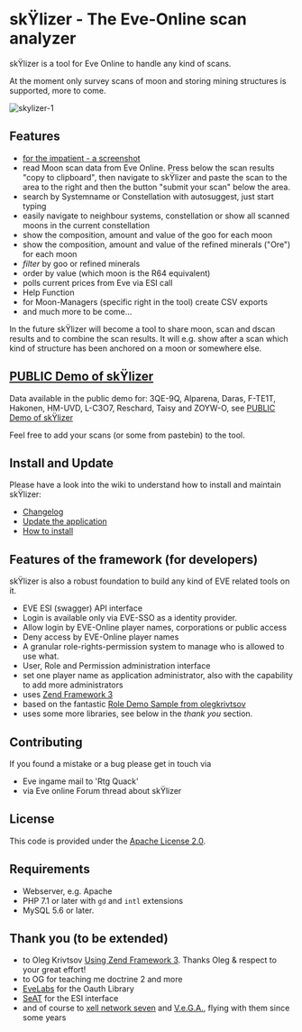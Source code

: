 # skŸlizer - The Eve-Online scan analyzer

skŸlizer is a tool for Eve Online to handle any kind of scans. 

At the moment only survey scans of moon and storing mining structures is supported, more to come.

![skylizer-1](wiki/img/skylizer_1.jpg)

## Features

* [for the impatient - a screenshot](https://raw.githubusercontent.com/chrRtg/eve-skylizer/master/public/img/skylizer_screenshot_1.jpg)
* read Moon scan data from Eve Online. Press below the scan results "copy to clipboard", then navigate to skŸlizer and paste the scan to the area to the right and then the button "submit your scan" below the area.
* search by Systemname or Constellation with autosuggest, just start typing
* easily navigate to neighbour systems, constellation or show all scanned moons in the current constellation
* show the composition, amount and value of the goo for each moon
* show the composition, amount and value of the refined minerals ("Ore") for each moon
* *filter* by goo or refined minerals
* order by value (which moon is the R64 equivalent)
* polls current prices from Eve via ESI call
* Help Function
* for Moon-Managers (specific right in the tool) create CSV exports
* and much more to be come...

In the future skŸlizer will become a tool to share moon, scan and dscan results and to combine the scan results. It will e.g. show after a scan which kind of structure has been anchored on a moon or somewhere else.

## [PUBLIC Demo of skŸlizer](https://skylizer.eve-tools.info)

Data available in the public demo for: 3QE-9Q, Alparena, Daras, F-TE1T, Hakonen, HM-UVD, L-C3O7, Reschard, Taisy and ZOYW-O, see [PUBLIC Demo of skŸlizer](https://skylizer.eve-tools.info)

Feel free to add your scans (or some from pastebin) to the tool. 

## Install and Update

Please have a look into the wiki to understand how to install and maintain skŸlizer:

* [Changelog](/wiki/Changelog)
* [Update the application](/wiki/Updates)
* [How to install](/wiki/Install)

## Features of the framework (for developers)

skŸlizer is also a robust foundation to build any kind of EVE related tools on it. 

- EVE ESI (swagger) API interface
- Login is available only via EVE-SSO as a identity provider. 
- Allow login by EVE-Online player names, corporations or public access
- Deny access by EVE-Online player names 
- A granular role-rights-permission system to manage who is allowed to use what.
- User, Role and Permission administration interface
- set one player name as application administrator, also with the capability to add more administrators
- uses [Zend Framework 3](https://github.com/zendframework/zendframework)
- based on the fantastic [Role Demo Sample from olegkrivtsov](https://github.com/olegkrivtsov/using-zf3-book-samples/tree/master/roledemo)
- uses some more libraries, see below in the *thank you* section.

## Contributing

If you found a mistake or a bug please get in touch via 
* Eve ingame mail to 'Rtg Quack'
* via Eve online Forum thread about skŸlizer

## License

This code is provided under the [Apache License 2.0](https://choosealicense.com/licenses/apache-2.0/). 

## Requirements

- Webserver, e.g. Apache
- PHP 7.1 or later with `gd` and `intl` extensions
- MySQL 5.6 or later.

## Thank you (to be extended)

* to Oleg Krivtsov [Using Zend Framework 3](https://github.com/olegkrivtsov/using-zend-framework-3-book). Thanks Oleg & respect to your great effort!
* to OG for teaching me doctrine 2 and more
* [EveLabs](https://github.com/EvELabs/oauth2-eveonline) for the  Oauth Library
* [SeAT](https://github.com/eveseat/eseye) for the ESI interface
* and of course to [xell network seven](http://evemaps.dotlan.net/corp/xell_network_seven) and [V.e.G.A.](http://evemaps.dotlan.net/alliance/V.e.G.A.), flying with them since some years

